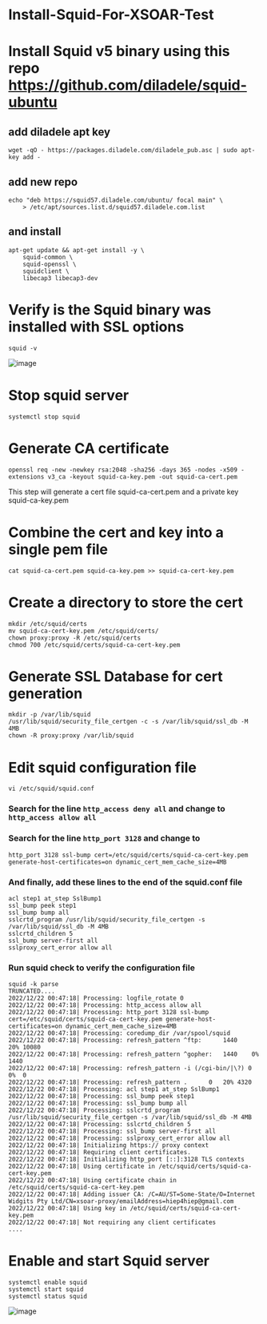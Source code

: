 # Install-Squid-For-XSOAR-Test

# Install Squid v5 binary using this repo https://github.com/diladele/squid-ubuntu

## add diladele apt key
```wget -qO - https://packages.diladele.com/diladele_pub.asc | sudo apt-key add -```

## add new repo
```
echo "deb https://squid57.diladele.com/ubuntu/ focal main" \
    > /etc/apt/sources.list.d/squid57.diladele.com.list
```
## and install
```
apt-get update && apt-get install -y \
    squid-common \
    squid-openssl \
    squidclient \
    libecap3 libecap3-dev
```  
# Verify is the Squid binary was installed with SSL options
```
squid -v
```
![image](https://user-images.githubusercontent.com/41276379/209029336-8803a908-2f45-42df-b13f-af17832b5f51.png)

# Stop squid server
```
systemctl stop squid
```

# Generate CA certificate
```
openssl req -new -newkey rsa:2048 -sha256 -days 365 -nodes -x509 -extensions v3_ca -keyout squid-ca-key.pem -out squid-ca-cert.pem
```
This step will generate a cert file squid-ca-cert.pem and a private key squid-ca-key.pem

# Combine the cert and key into a single pem file
```
cat squid-ca-cert.pem squid-ca-key.pem >> squid-ca-cert-key.pem
```

# Create a directory to store the cert
```
mkdir /etc/squid/certs
mv squid-ca-cert-key.pem /etc/squid/certs/
chown proxy:proxy -R /etc/squid/certs
chmod 700 /etc/squid/certs/squid-ca-cert-key.pem
```

# Generate SSL Database for cert generation
```
mkdir -p /var/lib/squid
/usr/lib/squid/security_file_certgen -c -s /var/lib/squid/ssl_db -M 4MB
chown -R proxy:proxy /var/lib/squid
```

# Edit squid configuration file
```
vi /etc/squid/squid.conf
```

### Search for the line `http_access deny all` and change to `http_access allow all`

### Search for the line `http_port 3128` and change to 
```
http_port 3128 ssl-bump cert=/etc/squid/certs/squid-ca-cert-key.pem generate-host-certificates=on dynamic_cert_mem_cache_size=4MB
```

### And finally, add these lines to the end of the squid.conf file
```
acl step1 at_step SslBump1
ssl_bump peek step1
ssl_bump bump all
sslcrtd_program /usr/lib/squid/security_file_certgen -s /var/lib/squid/ssl_db -M 4MB
sslcrtd_children 5
ssl_bump server-first all
sslproxy_cert_error allow all
```

### Run squid check to verify the configuration file
```
squid -k parse
TRUNCATED....
2022/12/22 00:47:18| Processing: logfile_rotate 0
2022/12/22 00:47:18| Processing: http_access allow all
2022/12/22 00:47:18| Processing: http_port 3128 ssl-bump cert=/etc/squid/certs/squid-ca-cert-key.pem generate-host-certificates=on dynamic_cert_mem_cache_size=4MB
2022/12/22 00:47:18| Processing: coredump_dir /var/spool/squid
2022/12/22 00:47:18| Processing: refresh_pattern ^ftp:		1440	20%	10080
2022/12/22 00:47:18| Processing: refresh_pattern ^gopher:	1440	0%	1440
2022/12/22 00:47:18| Processing: refresh_pattern -i (/cgi-bin/|\?) 0	0%	0
2022/12/22 00:47:18| Processing: refresh_pattern .		0	20%	4320
2022/12/22 00:47:18| Processing: acl step1 at_step SslBump1
2022/12/22 00:47:18| Processing: ssl_bump peek step1
2022/12/22 00:47:18| Processing: ssl_bump bump all
2022/12/22 00:47:18| Processing: sslcrtd_program /usr/lib/squid/security_file_certgen -s /var/lib/squid/ssl_db -M 4MB
2022/12/22 00:47:18| Processing: sslcrtd_children 5
2022/12/22 00:47:18| Processing: ssl_bump server-first all
2022/12/22 00:47:18| Processing: sslproxy_cert_error allow all
2022/12/22 00:47:18| Initializing https:// proxy context
2022/12/22 00:47:18| Requiring client certificates.
2022/12/22 00:47:18| Initializing http_port [::]:3128 TLS contexts
2022/12/22 00:47:18| Using certificate in /etc/squid/certs/squid-ca-cert-key.pem
2022/12/22 00:47:18| Using certificate chain in /etc/squid/certs/squid-ca-cert-key.pem
2022/12/22 00:47:18| Adding issuer CA: /C=AU/ST=Some-State/O=Internet Widgits Pty Ltd/CN=xsoar-proxy/emailAddress=hiep4hiep@gmail.com
2022/12/22 00:47:18| Using key in /etc/squid/certs/squid-ca-cert-key.pem
2022/12/22 00:47:18| Not requiring any client certificates
....
```

# Enable and start Squid server
```
systemctl enable squid
systemctl start squid
systemctl status squid
```
![image](https://user-images.githubusercontent.com/41276379/209030615-8044a837-be66-4f7c-815f-50a5f114490e.png)

